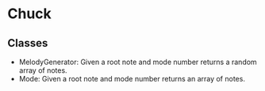 Chuck
==============

## Classes
- MelodyGenerator: Given a root note and mode number returns a random array of notes.
- Mode: Given a root note and mode number returns an array of notes. 

